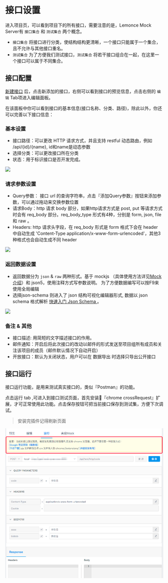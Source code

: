 # 接口设置
进入项目页，可以看到项目下的所有接口，需要注意的是，Lemonce Mock Server有 `接口集合` 和 `测试集合` 两个概念。

- `接口集合` 将接口进行分类，使结构结构更清晰，一个接口只能属于一个集合，且不允许与其他接口重名。
- `测试集合` 为了方便我们测试接口，`测试集合` 将若干接口组合在一起，在这里一个接口可以属于不同集合。

## 接口配置

[新建接口](./quickstart.md#新建接口) 后，点击新添加的接口，右侧可以看到接口的预览信息，点击右侧的 `编辑` Tab项进入编辑面板。

在该面板中你可以看到接口的基本信息(接口名称、分类、路径)，除此以外，你还可以完善以下接口信息：

### 基本设置

- 接口路径：可以更改 HTTP 请求方式，并且支持 restful 动态路由，例如 /api/{id}/{name}, id和name是动态参数
- 选择分类：可以更改接口所在分类
- 状态：用于标识接口是否开发完成。

<img src="./images/baseSet.png" />

### 请求参数设置

- Query参数： 接口 url 的查询字符串，点击『添加Query参数』按钮来添加参数，可以通过拖动来交换参数位置
- 请求Body：http 请求 body 部分，如果http请求方式是 post, put 等请求方式时会有 req_body 部分。req_body_type 形式有4种，分别是 form, json, file 和 raw 。
- Headers:  http 请求头字段，在 req_body 形式是 form 格式下会在 header 中自动生成 'Content-Type	application/x-www-form-urlencoded'，其他3种格式也会自动生成不同 header

<img src="./images/requestSet.png" />

### 返回数据设置

- 返回数据分为 `json` & `raw` 两种形式。基于 mockjs （具体使用方法详见[Mock 介绍](./mock.md)）和 json5，使用注释方式写参数说明。 为了方便数据编写可以按F9来使用全局编辑
- 选择json-schema 则进入了 json 结构可视化编辑器形式, 数据以 json schema 格式解析 <a  target="_blank" href="https://www.jianshu.com/p/8278eb2458c4?winzoom=1">快速入门 Json Schema </a>。

<img src="./images/jsonSchema.png" />



### 备注 & 其他
- 接口描述: 用简短的文字描述接口的作用。
- 邮件通知：开启后将此次接口的改动以邮件的形式发送至项目组所有成员和关注该项目的成员（邮件默认情况下自动开启）
- 开放接口：默认为关闭状态，用户可以在 数据导出 时选择只导出公开接口


## 接口运行
接口运行功能，是用来测试真实接口的，类似『Postman』的功能。

点击运行 tab ,可进入到接口测试页面，首先安装『chrome crossRequest』扩展，才可正常使用此功能。点击保存按钮可把当前接口保存到测试集，方便下次调试。

> 安装完插件记得刷新页面

<img src="./images/interface_run.png" />


